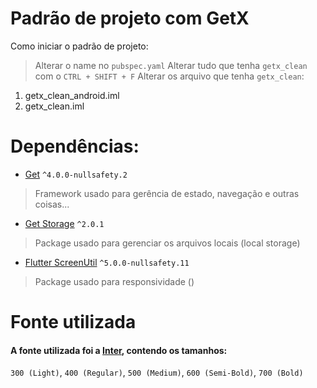 # Padrão de projeto com GetX

Como iniciar o padrão de projeto:

> Alterar o name no `pubspec.yaml`
> Alterar tudo que tenha `getx_clean` com o `CTRL + SHIFT + F`
> Alterar os arquivo que tenha `getx_clean`:
1. getx_clean_android.iml
2. getx_clean.iml

# Dependências:

* [Get](https://pub.dev/packages/get)
``^4.0.0-nullsafety.2``
> Framework usado para gerência de estado, navegação e outras coisas...

* [Get Storage](https://pub.dev/packages/get_storage)
``^2.0.1``
> Package usado para gerenciar os arquivos locais (local storage)

* [Flutter ScreenUtil](https://pub.dev/packages/flutter_screenutil)
``^5.0.0-nullsafety.11``
> Package usado para responsividade ()

# Fonte utilizada
#### A fonte utilizada foi a [Inter](https://fonts.google.com/specimen/Inter?preview.text_type=custom), contendo os tamanhos:
``300 (Light)``, ``400 (Regular)``, ``500 (Medium)``, ``600 (Semi-Bold)``, ``700 (Bold)``